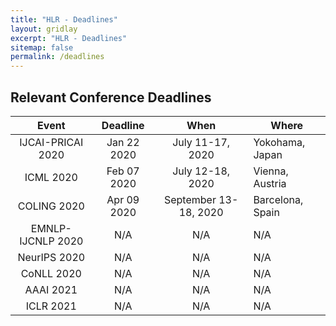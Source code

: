 ```yaml
---
title: "HLR - Deadlines"
layout: gridlay
excerpt: "HLR - Deadlines"
sitemap: false
permalink: /deadlines
---
```



## Relevant Conference Deadlines

| Event  |  Deadline  | When  |  Where  |
|:-:|:-:|:-:|---|
| IJCAI-PRICAI 2020  | Jan 22 2020  | July 11-17, 2020  | Yokohama, Japan  |
| ICML 2020  | Feb 07 2020   | July 12-18, 2020  | Vienna, Austria  |
| COLING 2020  |  Apr 09 2020  | September 13-18, 2020  | Barcelona, Spain  |
| EMNLP-IJCNLP 2020  | N/A  | N/A  | N/A  |
| NeurIPS 2020  | N/A  | N/A  | N/A  |
| CoNLL 2020  | N/A  | N/A  | N/A  |
| AAAI 2021  | N/A  | N/A  | N/A  |
| ICLR 2021  | N/A  | N/A  | N/A  |
